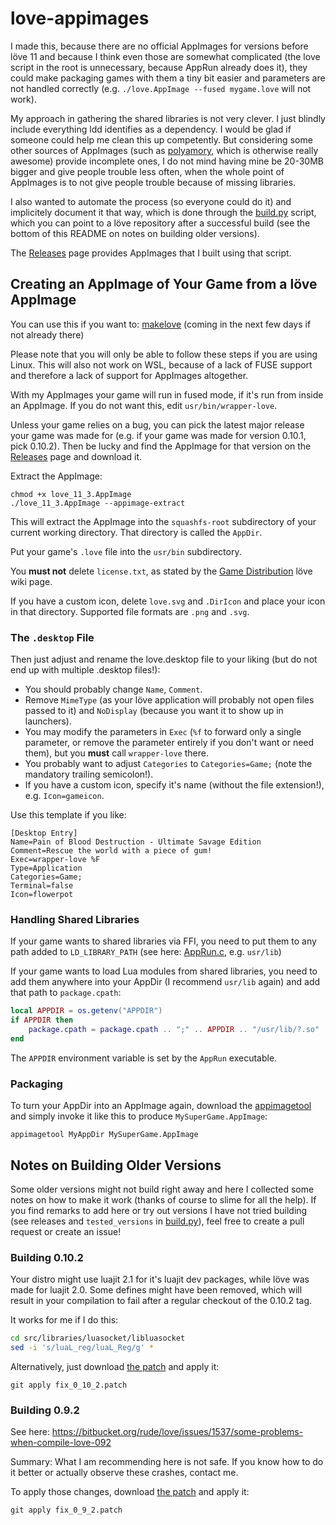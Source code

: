 # love-appimages

I made this, because there are no official AppImages for versions before löve 11 and because I think even those are somewhat complicated (the love script in the root is unnecessary, because AppRun already does it), they could make packaging games with them a tiny bit easier and parameters are not handled correctly (e.g. `./love.AppImage --fused mygame.love` will not work).

My approach in gathering the shared libraries is not very clever. I just blindly include everything ldd identifies as a dependency. I would be glad if someone could help me clean this up competently. But considering some other sources of AppImages (such as [polyamory](https://github.com/megagrump/polyamory), which is otherwise really awesome) provide incomplete ones, I do not mind having mine be 20-30MB bigger and give people trouble less often, when the whole point of AppImages is to not give people trouble because of missing libraries.

I also wanted to automate the process (so everyone could do it) and implicitely document it that way, which is done through the [build.py](build.py) script, which you can point to a löve repository after a successful build (see the bottom of this README on notes on building older versions).

The [Releases](https://github.com/pfirsich/love-appimages/releases) page provides AppImages that I built using that script.

## Creating an AppImage of Your Game from a löve AppImage
You can use this if you want to: [makelove](https://github.com/pfirsich/makelove) (coming in the next few days if not already there)

Please note that you will only be able to follow these steps if you are using Linux. This will also not work on WSL, because of a lack of FUSE support and therefore a lack of support for AppImages altogether.

With my AppImages your game will run in fused mode, if it's run from inside an AppImage. If you do not want this, edit `usr/bin/wrapper-love`.

Unless your game relies on a bug, you can pick the latest major release your game was made for (e.g. if your game was made for version 0.10.1, pick 0.10.2). Then be lucky and find the AppImage for that version on the [Releases](https://github.com/pfirsich/love-appimages/releases) page and download it.

Extract the AppImage:
```
chmod +x love_11_3.AppImage
./love_11_3.AppImage --appimage-extract
```
This will extract the AppImage into the `squashfs-root` subdirectory of your current working directory. That directory is called the `AppDir`.

Put your game's `.love` file into the `usr/bin` subdirectory.

You **must not** delete `license.txt`, as stated by the [Game Distribution](https://love2d.org/wiki/Game_Distribution) löve wiki page.

If you have a custom icon, delete `love.svg` and `.DirIcon` and place your icon in that directory. Supported file formats are `.png` and `.svg`.

### The `.desktop` File
Then just adjust and rename the love.desktop file to your liking (but do not end up with multiple .desktop files!):
- You should probably change `Name`, `Comment`.
- Remove `MimeType` (as your löve application will probably not open files passed to it) and `NoDisplay` (because you want it to show up in launchers).
- You may modify the parameters in `Exec` (`%f` to forward only a single parameter, or remove the parameter entirely if you don't want or need them), but you **must** call `wrapper-love` there.
- You probably want to adjust `Categories` to `Categories=Game;` (note the mandatory trailing semicolon!).
- If you have a custom icon, specify it's name (without the file extension!), e.g. `Icon=gameicon`.

Use this template if you like:
```
[Desktop Entry]
Name=Pain of Blood Destruction - Ultimate Savage Edition
Comment=Rescue the world with a piece of gum!
Exec=wrapper-love %F
Type=Application
Categories=Game;
Terminal=false
Icon=flowerpot
```

### Handling Shared Libraries
If your game wants to shared libraries via FFI, you need to put them to any path added to `LD_LIBRARY_PATH` (see here: [AppRun.c](https://github.com/AppImage/AppImageKit/blob/2d36ff7f6627f9a2e52039e3c4ef0928958f62ed/src/AppRun.c#L175), e.g.  `usr/lib`)

If your game wants to load Lua modules from shared libraries, you need to add them anywhere into your AppDir (I recommend `usr/lib` again) and add that path to `package.cpath`:
```lua
local APPDIR = os.getenv("APPDIR")
if APPDIR then
    package.cpath = package.cpath .. ";" .. APPDIR .. "/usr/lib/?.so"
end
```
The `APPDIR` environment variable is set by the `AppRun` executable.

### Packaging
To turn your AppDir into an AppImage again, download the [appimagetool](https://github.com/AppImage/AppImageKit/releases/download/continuous/appimagetool-x86_64.AppImage) and simply invoke it like this to produce `MySuperGame.AppImage`:
```
appimagetool MyAppDir MySuperGame.AppImage
```

## Notes on Building Older Versions

Some older versions might not build right away and here I collected some notes on how to make it work (thanks of course to slime for all the help).
If you find remarks to add here or try out versions I have not tried building (see releases and `tested_versions` in [build.py](build.py)), feel free to create a pull request or create an issue!

### Building 0.10.2
Your distro might use luajit 2.1 for it's luajit dev packages, while löve was made for luajit 2.0. Some defines might have been removed, which will result in your compilation to fail after a regular checkout of the 0.10.2 tag.

It works for me if I do this:
```bash
cd src/libraries/luasocket/libluasocket
sed -i 's/luaL_reg/luaL_Reg/g' *
```

Alternatively, just download [the patch](fix_0_10_2.patch) and apply it:
```
git apply fix_0_10_2.patch
```

### Building 0.9.2
See here: https://bitbucket.org/rude/love/issues/1537/some-problems-when-compile-love-092

Summary: What I am recommending here is not safe. If you know how to do it better or actually observe these crashes, contact me.

To apply those changes, download [the patch](fix_0_9_2.patch) and apply it:
```
git apply fix_0_9_2.patch
```
